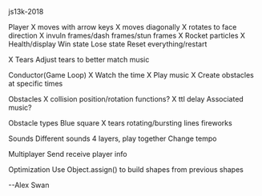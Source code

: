 js13k-2018

Player
X moves with arrow keys
X moves diagonally
X rotates to face direction
X invuln frames/dash frames/stun frames
X Rocket particles
X Health/display
Win state
Lose state
Reset everything/restart

X Tears
Adjust tears to better match music

Conductor(Game Loop)
X Watch the time
X Play music
X Create obstacles at specific times

Obstacles
X collision
position/rotation functions?
X ttl
delay
Associated music?

Obstacle types
Blue square
X tears
rotating/bursting lines
fireworks

Sounds
Different sounds
4 layers, play together
Change tempo

Multiplayer
Send receive player info

Optimization
Use Object.assign() to build shapes from previous shapes


--Alex Swan